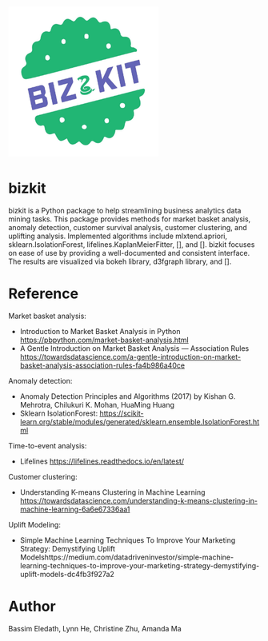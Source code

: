 
# <img alt="bizkit" src="logo.jpg" height="300" width="300">


# bizkit

bizkit is a Python package to help streamlining business analytics data mining tasks. This package provides methods for market basket analysis, anomaly detection, customer survival analysis, customer clustering, and uplifting analysis. Implemented algorithms include mlxtend.apriori, sklearn.IsolationForest, lifelines.KaplanMeierFitter, [], and []. bizkit focuses on ease of use by providing a well-documented and consistent interface. The results are visualized via bokeh library, d3fgraph library, and [].


# Reference

Market basket analysis:
- Introduction to Market Basket Analysis in Python https://pbpython.com/market-basket-analysis.html
- A Gentle Introduction on Market Basket Analysis — Association Rules https://towardsdatascience.com/a-gentle-introduction-on-market-basket-analysis-association-rules-fa4b986a40ce



Anomaly detection:
- Anomaly Detection Principles and Algorithms (2017) by Kishan G. Mehrotra, Chilukuri K. Mohan, HuaMing Huang
- Sklearn IsolationForest: https://scikit-learn.org/stable/modules/generated/sklearn.ensemble.IsolationForest.html


Time-to-event analysis:
- Lifelines https://lifelines.readthedocs.io/en/latest/


Customer clustering:
- Understanding K-means Clustering in Machine Learning https://towardsdatascience.com/understanding-k-means-clustering-in-machine-learning-6a6e67336aa1


Uplift Modeling:
- Simple Machine Learning Techniques To Improve Your Marketing Strategy: Demystifying Uplift Modelshttps://medium.com/datadriveninvestor/simple-machine-learning-techniques-to-improve-your-marketing-strategy-demystifying-uplift-models-dc4fb3f927a2


# Author
Bassim Eledath, Lynn He, Christine Zhu, Amanda Ma
